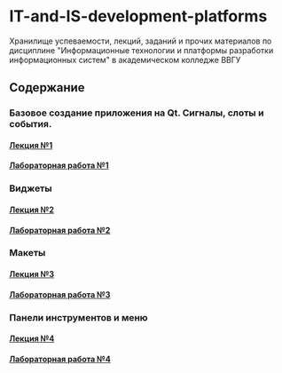 # IT-and-IS-development-platforms
Хранилище успеваемости, лекций, заданий и прочих материалов по дисциплине "Информационные технологии и платформы разработки информационных систем" в академическом колледже ВВГУ

## Содержание

### Базовое создание приложения на Qt. Сигналы, слоты и события.

#### [Лекция №1](lecs/lec1/lec1.md)
#### [Лабораторная работа №1](labs/lab1.md)

### Виджеты

#### [Лекция №2](lecs/lec2/lec2.md)
#### [Лабораторная работа №2](labs/lab2.md)

### Макеты

#### [Лекция №3](lecs/lec3/lec3.md)
#### [Лабораторная работа №3](labs/lab3/lab3.md)

### Панели инструментов и меню

#### [Лекция №4](lecs/lec4/lec4.md)
#### [Лабораторная работа №4](labs/lab4/lab4.md)
